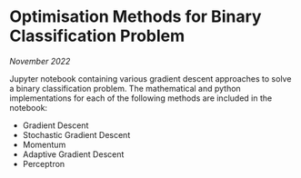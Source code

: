 # Optimisation Methods for Binary Classification Problem
_November 2022_

Jupyter notebook containing various gradient descent approaches to solve a binary classification problem.
The mathematical and python implementations for each of the following methods are included in the notebook:

* Gradient Descent
* Stochastic Gradient Descent
* Momentum
* Adaptive Gradient Descent
* Perceptron
